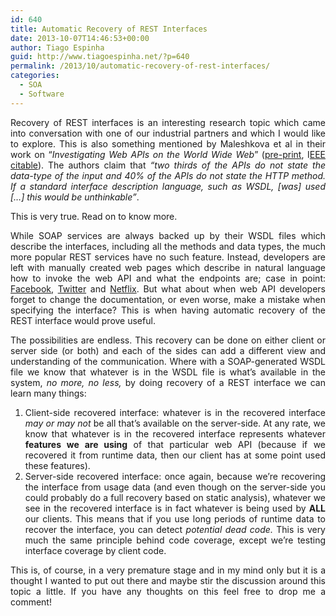 ```yaml
---
id: 640
title: Automatic Recovery of REST Interfaces
date: 2013-10-07T14:46:53+00:00
author: Tiago Espinha
guid: http://www.tiagoespinha.net/?p=640
permalink: /2013/10/automatic-recovery-of-rest-interfaces/
categories:
  - SOA
  - Software
---
```

<p style="text-align: justify;">
  Recovery of REST interfaces is an interesting research topic which came into conversation with one of our industrial partners and which I would like to explore. This is also something mentioned by Maleshkova et al in their work on &#8220;<em>Investigating Web APIs on the World Wide Web</em>&#8221; (<a href="http://sweet-dev.open.ac.uk/war/Papers/mmaWebAPISurvey.pdf">pre-print</a>, I<a href="http://ieeexplore.ieee.org/xpls/abs_all.jsp?arnumber=5693251&tag=1">EEE citable</a>). The authors claim that <em>&#8220;two thirds of the APIs do not state the data-type of the input and 40% of the APIs do not state the HTTP method. If a standard interface description language, such as WSDL, [was] used [&#8230;] this would be unthinkable&#8221;</em>.
</p>

<p style="text-align: justify;">
  This is very true. Read on to know more.
</p>

<p style="text-align: justify;">
  <!--more-->
</p>

<p style="text-align: justify;">
  While SOAP services are always backed up by their WSDL files which describe the interfaces, including all the methods and data types, the much more popular REST services have no such feature. Instead, developers are left with manually created web pages which describe in natural language how to invoke the web API and what the endpoints are; case in point: <a href="https://developers.facebook.com/docs/reference/api/publishing/">Facebook</a>, <a href="https://dev.twitter.com/docs/api/1.1">Twitter</a> and <a href="http://developer.netflix.com/docs/HTTP_Status_Codes">Netflix</a>. But what about when web API developers forget to change the documentation, or even worse, make a mistake when specifying the interface? This is when having automatic recovery of the REST interface would prove useful.
</p>

<p style="text-align: justify;">
  The possibilities are endless. This recovery can be done on either client or server side (or both) and each of the sides can add a different view and understanding of the communication. Where with a SOAP-generated WSDL file we know that<em></em> whatever is in the WSDL file is what&#8217;s available in the system, <em>no more, no less,</em> by doing recovery of a REST interface we can learn many things:
</p>

<ol style="text-align: justify;">
  <li>
    Client-side recovered interface: whatever is in the recovered interface <em>may or may not</em> be all that&#8217;s available on the server-side. At any rate, we know that whatever is in the recovered interface represents whatever <strong>features we are using</strong> of that particular web API (because if we recovered it from runtime data, then our client has at some point used these features).
  </li>
  <li>
    Server-side recovered interface: once again, because we&#8217;re recovering the interface from usage data (and even though on the server-side you could probably do a full recovery based on static analysis), whatever we see in the recovered interface is in fact whatever is being used by <strong>ALL</strong> our clients. This means that if you use long periods of runtime data to recover the interface, you can detect <em>potential dead code.</em> This is very much the same principle behind code coverage, except we&#8217;re testing interface coverage by client code.
  </li>
</ol>

<p style="text-align: justify;">
  This is, of course, in a very premature stage and in my mind only but it is a thought I wanted to put out there and maybe stir the discussion around this topic a little. If you have any thoughts on this feel free to drop me a comment!
</p>
